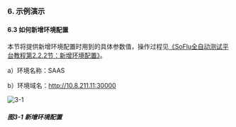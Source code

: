 ### 6. 示例演示

#### 6.3 如何新增环境配置

本节将提供新增环境配置时用到的具体参数值，操作过程见[《SoFlu全自动测试平台教程第2.2.2节：新增环境配置》](https://gitee.com/feisuanyz/SoFlu-adp/edit/master/SoFlu%E5%85%A8%E8%87%AA%E5%8A%A8%E6%B5%8B%E8%AF%95%E5%B9%B3%E5%8F%B0%E6%95%99%E7%A8%8B/2.%20%E9%A1%B9%E7%9B%AE%E7%AE%A1%E7%90%86/2.%20%E7%8E%AF%E5%A2%83%E9%85%8D%E7%BD%AE/2.%20%E6%96%B0%E5%A2%9E%E7%8E%AF%E5%A2%83%E9%85%8D%E7%BD%AE.md)。

a）环境名称：SAAS

b）环境域名：http://10.8.211.11:30000

![3-1](https://www.feisuanyz.com/fstest/slys/6-3.png)

##### 图3-1 新增环境配置
